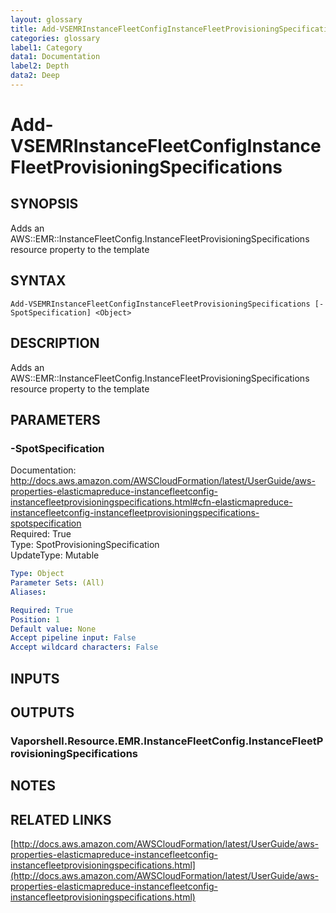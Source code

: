 ```yaml
---
layout: glossary
title: Add-VSEMRInstanceFleetConfigInstanceFleetProvisioningSpecifications
categories: glossary
label1: Category
data1: Documentation
label2: Depth
data2: Deep
---
```


# Add-VSEMRInstanceFleetConfigInstanceFleetProvisioningSpecifications

## SYNOPSIS
Adds an AWS::EMR::InstanceFleetConfig.InstanceFleetProvisioningSpecifications resource property to the template

## SYNTAX

```
Add-VSEMRInstanceFleetConfigInstanceFleetProvisioningSpecifications [-SpotSpecification] <Object>
```

## DESCRIPTION
Adds an AWS::EMR::InstanceFleetConfig.InstanceFleetProvisioningSpecifications resource property to the template

## PARAMETERS

### -SpotSpecification
Documentation: http://docs.aws.amazon.com/AWSCloudFormation/latest/UserGuide/aws-properties-elasticmapreduce-instancefleetconfig-instancefleetprovisioningspecifications.html#cfn-elasticmapreduce-instancefleetconfig-instancefleetprovisioningspecifications-spotspecification    
Required: True    
Type: SpotProvisioningSpecification    
UpdateType: Mutable

```yaml
Type: Object
Parameter Sets: (All)
Aliases: 

Required: True
Position: 1
Default value: None
Accept pipeline input: False
Accept wildcard characters: False
```

## INPUTS

## OUTPUTS

### Vaporshell.Resource.EMR.InstanceFleetConfig.InstanceFleetProvisioningSpecifications

## NOTES

## RELATED LINKS

[http://docs.aws.amazon.com/AWSCloudFormation/latest/UserGuide/aws-properties-elasticmapreduce-instancefleetconfig-instancefleetprovisioningspecifications.html](http://docs.aws.amazon.com/AWSCloudFormation/latest/UserGuide/aws-properties-elasticmapreduce-instancefleetconfig-instancefleetprovisioningspecifications.html)

